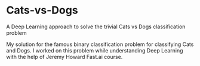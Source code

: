 # Cats-vs-Dogs
A Deep Learning approach to solve the trivial Cats vs Dogs classification problem

My solution for the famous binary classification problem for classifying Cats and Dogs. I worked on this problem while understanding Deep Learning with the help of Jeremy Howard Fast.ai course.
